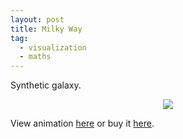 ```yaml
---
layout: post
title: Milky Way
tag:
  - visualization
  - maths
---
```


Synthetic galaxy.

<p align="center">
  <img src="https://shawenyao.github.io/R/output/milky_way/milky_way_large.jpg" />
</p>

View animation [here](https://shawenyao.github.io/R/output/milky_way/html/) or buy it [here](https://displate.com/displate/712287?art=5be7f871363ea).
